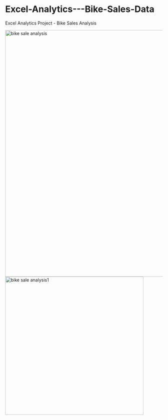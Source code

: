 # Excel-Analytics---Bike-Sales-Data
Excel Analytics Project - Bike Sales Analysis
					
<img width="789" alt="bike sale analysis" src="https://user-images.githubusercontent.com/58975933/228526422-2c7743d4-a845-45c7-a554-fc16be933f07.png">

<img width="442" alt="bike sale analysis1" src="https://user-images.githubusercontent.com/58975933/228526444-37329c23-cb79-4c8d-8f33-cd7d8aea60e6.png">
